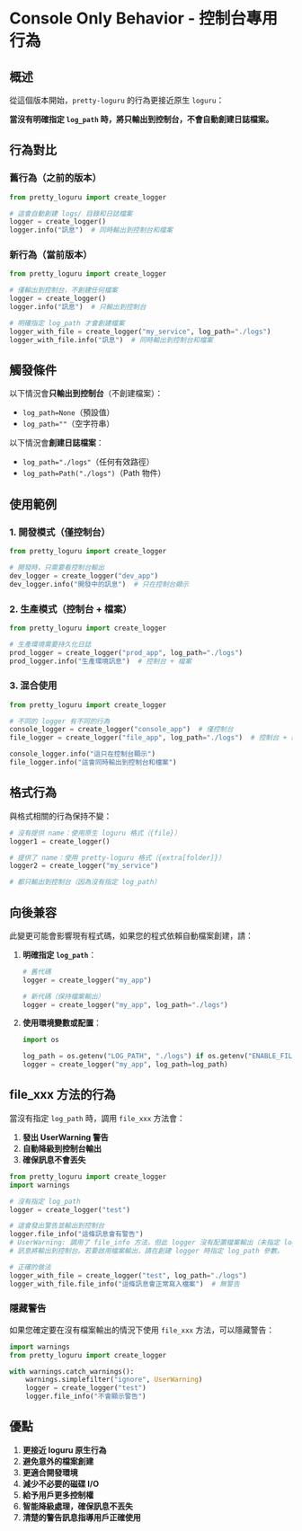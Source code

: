 # Console Only Behavior - 控制台專用行為

## 概述

從這個版本開始，`pretty-loguru` 的行為更接近原生 `loguru`：

**當沒有明確指定 `log_path` 時，將只輸出到控制台，不會自動創建日誌檔案。**

## 行為對比

### 舊行為（之前的版本）
```python
from pretty_loguru import create_logger

# 這會自動創建 logs/ 目錄和日誌檔案
logger = create_logger()  
logger.info("訊息")  # 同時輸出到控制台和檔案
```

### 新行為（當前版本）
```python
from pretty_loguru import create_logger

# 僅輸出到控制台，不創建任何檔案
logger = create_logger()  
logger.info("訊息")  # 只輸出到控制台

# 明確指定 log_path 才會創建檔案
logger_with_file = create_logger("my_service", log_path="./logs")
logger_with_file.info("訊息")  # 同時輸出到控制台和檔案
```

## 觸發條件

以下情況會**只輸出到控制台**（不創建檔案）：
- `log_path=None`（預設值）
- `log_path=""`（空字符串）

以下情況會**創建日誌檔案**：
- `log_path="./logs"`（任何有效路徑）
- `log_path=Path("./logs")`（Path 物件）

## 使用範例

### 1. 開發模式（僅控制台）
```python
from pretty_loguru import create_logger

# 開發時，只需要看控制台輸出
dev_logger = create_logger("dev_app")
dev_logger.info("開發中的訊息")  # 只在控制台顯示
```

### 2. 生產模式（控制台 + 檔案）
```python
from pretty_loguru import create_logger

# 生產環境需要持久化日誌
prod_logger = create_logger("prod_app", log_path="./logs")
prod_logger.info("生產環境訊息")  # 控制台 + 檔案
```

### 3. 混合使用
```python
from pretty_loguru import create_logger

# 不同的 logger 有不同的行為
console_logger = create_logger("console_app")  # 僅控制台
file_logger = create_logger("file_app", log_path="./logs")  # 控制台 + 檔案

console_logger.info("這只在控制台顯示")
file_logger.info("這會同時輸出到控制台和檔案")
```

## 格式行為

與格式相關的行為保持不變：

```python
# 沒有提供 name：使用原生 loguru 格式（{file}）
logger1 = create_logger()

# 提供了 name：使用 pretty-loguru 格式（{extra[folder]}）
logger2 = create_logger("my_service")

# 都只輸出到控制台（因為沒有指定 log_path）
```

## 向後兼容

此變更可能會影響現有程式碼，如果您的程式依賴自動檔案創建，請：

1. **明確指定 `log_path`**：
   ```python
   # 舊代碼
   logger = create_logger("my_app")
   
   # 新代碼（保持檔案輸出）
   logger = create_logger("my_app", log_path="./logs")
   ```

2. **使用環境變數或配置**：
   ```python
   import os
   
   log_path = os.getenv("LOG_PATH", "./logs") if os.getenv("ENABLE_FILE_LOGGING") else None
   logger = create_logger("my_app", log_path=log_path)
   ```

## file_xxx 方法的行為

當沒有指定 `log_path` 時，調用 `file_xxx` 方法會：

1. **發出 UserWarning 警告**
2. **自動降級到控制台輸出**
3. **確保訊息不會丟失**

```python
from pretty_loguru import create_logger
import warnings

# 沒有指定 log_path
logger = create_logger("test")

# 這會發出警告並輸出到控制台
logger.file_info("這條訊息會有警告")
# UserWarning: 調用了 file_info 方法，但此 logger 沒有配置檔案輸出（未指定 log_path）。
# 訊息將輸出到控制台。若要啟用檔案輸出，請在創建 logger 時指定 log_path 參數。

# 正確的做法
logger_with_file = create_logger("test", log_path="./logs")
logger_with_file.file_info("這條訊息會正常寫入檔案")  # 無警告
```

### 隱藏警告

如果您確定要在沒有檔案輸出的情況下使用 `file_xxx` 方法，可以隱藏警告：

```python
import warnings
from pretty_loguru import create_logger

with warnings.catch_warnings():
    warnings.simplefilter("ignore", UserWarning)
    logger = create_logger("test")
    logger.file_info("不會顯示警告")
```

## 優點

1. **更接近 loguru 原生行為**
2. **避免意外的檔案創建**
3. **更適合開發環境**
4. **減少不必要的磁碟 I/O**
5. **給予用戶更多控制權**
6. **智能降級處理，確保訊息不丟失**
7. **清楚的警告訊息指導用戶正確使用**